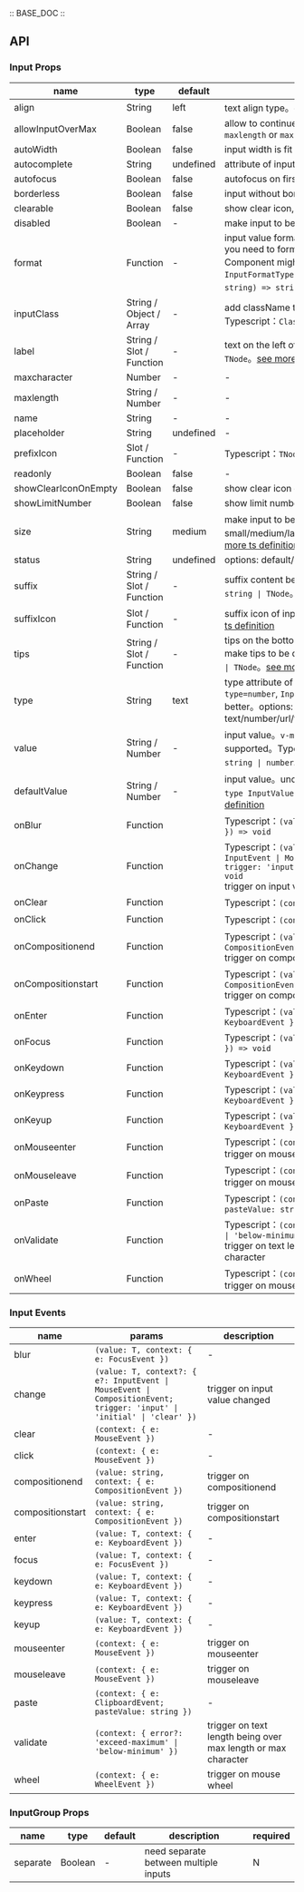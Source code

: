 :: BASE_DOC ::

## API
### Input Props

name | type | default | description | required
-- | -- | -- | -- | --
align | String | left | text align type。options: left/center/right | N
allowInputOverMax | Boolean | false | allow to continue input on value length is over `maxlength` or `maxcharacter` | N
autoWidth | Boolean | false | input width is fit to input content | N
autocomplete | String | undefined | attribute of input element, [see here](https://developer.mozilla.org/en-US/docs/Web/HTML/Attributes/autocomplete) | N
autofocus | Boolean | false | autofocus on first rendered | N
borderless | Boolean | false | input without border | N
clearable | Boolean | false | show clear icon, clicked to clear input value | N
disabled | Boolean | - | make input to be disabled | N
format | Function | - | input value formatter, `type=number` does not work. if you need to format number, `InputNumber` Component might be better。Typescript：`InputFormatType` `type InputFormatType = (value: string) => string`。[see more ts definition](https://github.com/Tencent/tdesign-vue-next/tree/develop/src/input/type.ts) | N
inputClass | String / Object / Array | - | add className to the element with `t-input` class。Typescript：`ClassName`。[see more ts definition](https://github.com/Tencent/tdesign-vue-next/blob/develop/src/common.ts) | N
label | String / Slot / Function | - | text on the left of input。Typescript：`string \| TNode`。[see more ts definition](https://github.com/Tencent/tdesign-vue-next/blob/develop/src/common.ts) | N
maxcharacter | Number | - | \- | N
maxlength | String / Number | - | \- | N
name | String | - | \- | N
placeholder | String | undefined | \- | N
prefixIcon | Slot / Function | - | Typescript：`TNode`。[see more ts definition](https://github.com/Tencent/tdesign-vue-next/blob/develop/src/common.ts) | N
readonly | Boolean | false | \- | N
showClearIconOnEmpty | Boolean | false | show clear icon on empty input value | N
showLimitNumber | Boolean | false | show limit number text on the right | N
size | String | medium | make input to be different size。options: small/medium/large。Typescript：`SizeEnum`。[see more ts definition](https://github.com/Tencent/tdesign-vue-next/blob/develop/src/common.ts) | N
status | String | undefined | options: default/success/warning/error | N
suffix | String / Slot / Function | - | suffix content before suffixIcon。Typescript：`string \| TNode`。[see more ts definition](https://github.com/Tencent/tdesign-vue-next/blob/develop/src/common.ts) | N
suffixIcon | Slot / Function | - | suffix icon of input。Typescript：`TNode`。[see more ts definition](https://github.com/Tencent/tdesign-vue-next/blob/develop/src/common.ts) | N
tips | String / Slot / Function | - | tips on the bottom of input, different `status` can make tips to be different color。Typescript：`string \| TNode`。[see more ts definition](https://github.com/Tencent/tdesign-vue-next/blob/develop/src/common.ts) | N
type | String | text | type attribute of input element. if you are using `type=number`, `InputNumber` Component might be better。options: text/number/url/tel/password/search/submit/hidden | N
value | String / Number | - | input value。`v-model` and `v-model:value` is supported。Typescript：`T` `type InputValue = string \| number`。[see more ts definition](https://github.com/Tencent/tdesign-vue-next/tree/develop/src/input/type.ts) | N
defaultValue | String / Number | - | input value。uncontrolled property。Typescript：`T` `type InputValue = string \| number`。[see more ts definition](https://github.com/Tencent/tdesign-vue-next/tree/develop/src/input/type.ts) | N
onBlur | Function |  | Typescript：`(value: T, context: { e: FocusEvent }) => void`<br/> | N
onChange | Function |  | Typescript：`(value: T, context?: { e?: InputEvent \| MouseEvent \| CompositionEvent; trigger: 'input' \| 'initial' \| 'clear' }) => void`<br/>trigger on input value changed | N
onClear | Function |  | Typescript：`(context: { e: MouseEvent }) => void`<br/> | N
onClick | Function |  | Typescript：`(context: { e: MouseEvent }) => void`<br/> | N
onCompositionend | Function |  | Typescript：`(value: string, context: { e: CompositionEvent }) => void`<br/>trigger on compositionend | N
onCompositionstart | Function |  | Typescript：`(value: string, context: { e: CompositionEvent }) => void`<br/>trigger on compositionstart | N
onEnter | Function |  | Typescript：`(value: T, context: { e: KeyboardEvent }) => void`<br/> | N
onFocus | Function |  | Typescript：`(value: T, context: { e: FocusEvent }) => void`<br/> | N
onKeydown | Function |  | Typescript：`(value: T, context: { e: KeyboardEvent }) => void`<br/> | N
onKeypress | Function |  | Typescript：`(value: T, context: { e: KeyboardEvent }) => void`<br/> | N
onKeyup | Function |  | Typescript：`(value: T, context: { e: KeyboardEvent }) => void`<br/> | N
onMouseenter | Function |  | Typescript：`(context: { e: MouseEvent }) => void`<br/>trigger on mouseenter | N
onMouseleave | Function |  | Typescript：`(context: { e: MouseEvent }) => void`<br/>trigger on mouseleave | N
onPaste | Function |  | Typescript：`(context: { e: ClipboardEvent; pasteValue: string }) => void`<br/> | N
onValidate | Function |  | Typescript：`(context: { error?: 'exceed-maximum' \| 'below-minimum' }) => void`<br/>trigger on text length being over max length or max character | N
onWheel | Function |  | Typescript：`(context: { e: WheelEvent }) => void`<br/>trigger on mouse wheel | N

### Input Events

name | params | description
-- | -- | --
blur | `(value: T, context: { e: FocusEvent })` | \-
change | `(value: T, context?: { e?: InputEvent \| MouseEvent \| CompositionEvent; trigger: 'input' \| 'initial' \| 'clear' })` | trigger on input value changed
clear | `(context: { e: MouseEvent })` | \-
click | `(context: { e: MouseEvent })` | \-
compositionend | `(value: string, context: { e: CompositionEvent })` | trigger on compositionend
compositionstart | `(value: string, context: { e: CompositionEvent })` | trigger on compositionstart
enter | `(value: T, context: { e: KeyboardEvent })` | \-
focus | `(value: T, context: { e: FocusEvent })` | \-
keydown | `(value: T, context: { e: KeyboardEvent })` | \-
keypress | `(value: T, context: { e: KeyboardEvent })` | \-
keyup | `(value: T, context: { e: KeyboardEvent })` | \-
mouseenter | `(context: { e: MouseEvent })` | trigger on mouseenter
mouseleave | `(context: { e: MouseEvent })` | trigger on mouseleave
paste | `(context: { e: ClipboardEvent; pasteValue: string })` | \-
validate | `(context: { error?: 'exceed-maximum' \| 'below-minimum' })` | trigger on text length being over max length or max character
wheel | `(context: { e: WheelEvent })` | trigger on mouse wheel

### InputGroup Props

name | type | default | description | required
-- | -- | -- | -- | --
separate | Boolean | - | need separate between multiple inputs | N
